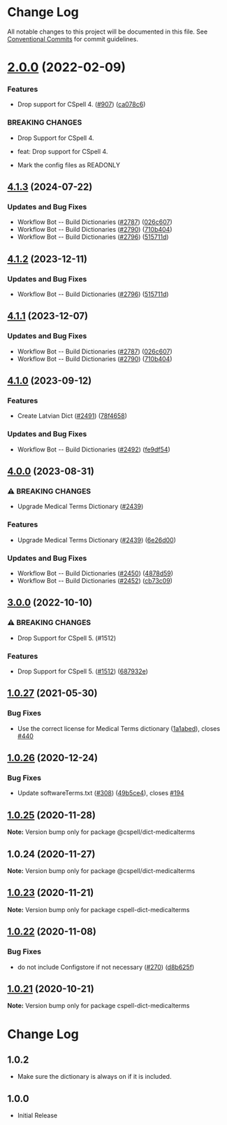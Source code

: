 # Change Log

All notable changes to this project will be documented in this file.
See [Conventional Commits](https://conventionalcommits.org) for commit guidelines.

# [2.0.0](https://github.com/streetsidesoftware/cspell-dicts/compare/@cspell/dict-medicalterms@1.0.27...@cspell/dict-medicalterms@2.0.0) (2022-02-09)


### Features

* Drop support for CSpell 4. ([#907](https://github.com/streetsidesoftware/cspell-dicts/issues/907)) ([ca078c6](https://github.com/streetsidesoftware/cspell-dicts/commit/ca078c6a2e188cc3cf6276db1ba7e007f0f06f27))


### BREAKING CHANGES

* Drop Support for CSpell 4.

* feat: Drop support for CSpell 4.
* Mark the config files as READONLY





## [4.1.3](https://github.com/arkid15r/cspell-dicts/compare/@cspell/dict-medicalterms-v4.1.2...@cspell/dict-medicalterms@4.1.3) (2024-07-22)


### Updates and Bug Fixes

* Workflow Bot -- Build Dictionaries ([#2787](https://github.com/arkid15r/cspell-dicts/issues/2787)) ([026c607](https://github.com/arkid15r/cspell-dicts/commit/026c60799049b2a886ac18e13e1e67cffbffbbd8))
* Workflow Bot -- Build Dictionaries ([#2790](https://github.com/arkid15r/cspell-dicts/issues/2790)) ([710b404](https://github.com/arkid15r/cspell-dicts/commit/710b40422ba2f31e24cb16924c898937ebe6b053))
* Workflow Bot -- Build Dictionaries ([#2796](https://github.com/arkid15r/cspell-dicts/issues/2796)) ([515711d](https://github.com/arkid15r/cspell-dicts/commit/515711d7dc8e9ae39f1e4e7aebe84af5cc19b4de))

## [4.1.2](https://github.com/streetsidesoftware/cspell-dicts/compare/@cspell/dict-medicalterms@4.1.1...@cspell/dict-medicalterms@4.1.2) (2023-12-11)


### Updates and Bug Fixes

* Workflow Bot -- Build Dictionaries ([#2796](https://github.com/streetsidesoftware/cspell-dicts/issues/2796)) ([515711d](https://github.com/streetsidesoftware/cspell-dicts/commit/515711d7dc8e9ae39f1e4e7aebe84af5cc19b4de))

## [4.1.1](https://github.com/streetsidesoftware/cspell-dicts/compare/@cspell/dict-medicalterms@4.1.0...@cspell/dict-medicalterms@4.1.1) (2023-12-07)


### Updates and Bug Fixes

* Workflow Bot -- Build Dictionaries ([#2787](https://github.com/streetsidesoftware/cspell-dicts/issues/2787)) ([026c607](https://github.com/streetsidesoftware/cspell-dicts/commit/026c60799049b2a886ac18e13e1e67cffbffbbd8))
* Workflow Bot -- Build Dictionaries ([#2790](https://github.com/streetsidesoftware/cspell-dicts/issues/2790)) ([710b404](https://github.com/streetsidesoftware/cspell-dicts/commit/710b40422ba2f31e24cb16924c898937ebe6b053))

## [4.1.0](https://github.com/streetsidesoftware/cspell-dicts/compare/@cspell/dict-medicalterms@4.0.0...@cspell/dict-medicalterms@4.1.0) (2023-09-12)


### Features

* Create Latvian Dict ([#2491](https://github.com/streetsidesoftware/cspell-dicts/issues/2491)) ([78f4658](https://github.com/streetsidesoftware/cspell-dicts/commit/78f4658014619fda4f71897a1a7604ebd5039474))


### Updates and Bug Fixes

* Workflow Bot -- Build Dictionaries ([#2492](https://github.com/streetsidesoftware/cspell-dicts/issues/2492)) ([fe9df54](https://github.com/streetsidesoftware/cspell-dicts/commit/fe9df5449e89b1f4b26d322508c60d47e5ae9868))

## [4.0.0](https://github.com/streetsidesoftware/cspell-dicts/compare/@cspell/dict-medicalterms@3.0.0...@cspell/dict-medicalterms@4.0.0) (2023-08-31)


### ⚠ BREAKING CHANGES

* Upgrade Medical Terms Dictionary ([#2439](https://github.com/streetsidesoftware/cspell-dicts/issues/2439))

### Features

* Upgrade Medical Terms Dictionary ([#2439](https://github.com/streetsidesoftware/cspell-dicts/issues/2439)) ([6e26d00](https://github.com/streetsidesoftware/cspell-dicts/commit/6e26d001f4795bf2c5da698aba3c71acb088aecf))


### Updates and Bug Fixes

* Workflow Bot -- Build Dictionaries ([#2450](https://github.com/streetsidesoftware/cspell-dicts/issues/2450)) ([4878d59](https://github.com/streetsidesoftware/cspell-dicts/commit/4878d59317ea7249886d2ef172c197e0c2d765ed))
* Workflow Bot -- Build Dictionaries ([#2452](https://github.com/streetsidesoftware/cspell-dicts/issues/2452)) ([cb73c09](https://github.com/streetsidesoftware/cspell-dicts/commit/cb73c09cf3a6a7f1edbc75ea0da6d441b972b6d7))

## [3.0.0](https://github.com/streetsidesoftware/cspell-dicts/compare/@cspell/dict-medicalterms@2.0.0...@cspell/dict-medicalterms@3.0.0) (2022-10-10)


### ⚠ BREAKING CHANGES

* Drop Support for CSpell 5. (#1512)

### Features

* Drop Support for CSpell 5. ([#1512](https://github.com/streetsidesoftware/cspell-dicts/issues/1512)) ([687932e](https://github.com/streetsidesoftware/cspell-dicts/commit/687932e187e4bce87d7904e3a2e53dd6de6ac372))

## [1.0.27](https://github.com/streetsidesoftware/cspell-dicts/compare/@cspell/dict-medicalterms@1.0.26...@cspell/dict-medicalterms@1.0.27) (2021-05-30)


### Bug Fixes

* Use the correct license for Medical Terms dictionary ([1a1abed](https://github.com/streetsidesoftware/cspell-dicts/commit/1a1abed2986b82252a942bae20e135b5966871f7)), closes [#440](https://github.com/streetsidesoftware/cspell-dicts/issues/440)





## [1.0.26](https://github.com/streetsidesoftware/cspell-dicts/compare/@cspell/dict-medicalterms@1.0.25...@cspell/dict-medicalterms@1.0.26) (2020-12-24)


### Bug Fixes

* Update softwareTerms.txt ([#308](https://github.com/streetsidesoftware/cspell-dicts/issues/308)) ([49b5ce4](https://github.com/streetsidesoftware/cspell-dicts/commit/49b5ce4a2436f3c99969d6425128d55f84c8a7fc)), closes [#194](https://github.com/streetsidesoftware/cspell-dicts/issues/194)





## [1.0.25](https://github.com/streetsidesoftware/cspell-dicts/compare/@cspell/dict-medicalterms@1.0.24...@cspell/dict-medicalterms@1.0.25) (2020-11-28)

**Note:** Version bump only for package @cspell/dict-medicalterms





## 1.0.24 (2020-11-27)

**Note:** Version bump only for package @cspell/dict-medicalterms





## [1.0.23](https://github.com/streetsidesoftware/cspell-dicts/compare/cspell-dict-medicalterms@1.0.22...cspell-dict-medicalterms@1.0.23) (2020-11-21)

**Note:** Version bump only for package cspell-dict-medicalterms

## [1.0.22](https://github.com/streetsidesoftware/cspell-dicts/compare/cspell-dict-medicalterms@1.0.21...cspell-dict-medicalterms@1.0.22) (2020-11-08)

### Bug Fixes

- do not include Configstore if not necessary ([#270](https://github.com/streetsidesoftware/cspell-dicts/issues/270)) ([d8b625f](https://github.com/streetsidesoftware/cspell-dicts/commit/d8b625f2f42d5cc6c4a9390216ac1e5037886e44))

## [1.0.21](https://github.com/streetsidesoftware/cspell-dicts/compare/cspell-dict-medicalterms@1.0.20...cspell-dict-medicalterms@1.0.21) (2020-10-21)

**Note:** Version bump only for package cspell-dict-medicalterms

# Change Log

## 1.0.2

- Make sure the dictionary is always on if it is included.

## 1.0.0

- Initial Release

<!---
cspell:ignore medicalterms
--->
